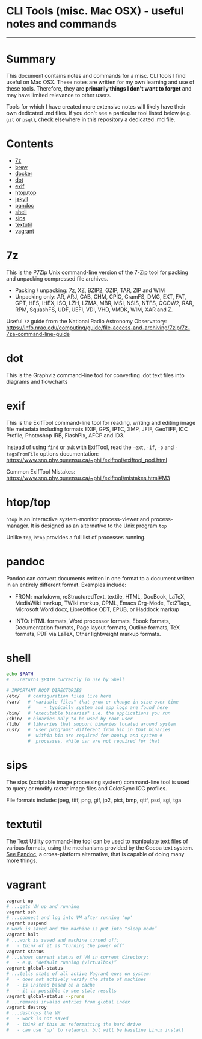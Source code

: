 # CLI Tools (misc. Mac OSX) - useful notes and commands
----------------------
# Summary
This document contains notes and commands for a misc. CLI tools I find useful on Mac OSX. These notes are written for my own learning and use of these tools. Therefore, they are __primarily things I don't want to forget__ and may have limited relevance to other users.

Tools for which I have created more extensive notes will likely have their own dedicated .md files. If you don't see a particular tool listed below (e.g. `git` or `psql`), check elsewhere in this repository a dedicated .md file.

# Contents

- [7z](#7z)
- [brew](#brew)
- [docker](#docker)
- [dot](#dot)
- [exif](#exif)
- [htop/top](#htop/top)
- [jekyll](#jekyll)
- [pandoc](#pandoc)
- [shell](#shell)
- [sips](#sips)
- [textutil](#textutil)
- [vagrant](#vagrant)

# 7z
This is the P7Zip Unix command-line version of the 7-Zip  tool for packing and unpacking compressed file archives.
  - Packing / unpacking: 7z, XZ, BZIP2, GZIP, TAR, ZIP and WIM
  - Unpacking only: AR, ARJ, CAB, CHM, CPIO, CramFS, DMG, EXT, FAT, GPT, HFS, IHEX, ISO, LZH, LZMA, MBR, MSI, NSIS, NTFS, QCOW2, RAR, RPM, SquashFS, UDF, UEFI, VDI, VHD, VMDK, WIM, XAR and Z.

Useful `7z` guide from the National Radio Astronomy Observatory: https://info.nrao.edu/computing/guide/file-access-and-archiving/7zip/7z-7za-command-line-guide

# dot
This is the Graphviz command-line tool for converting .dot text files into diagrams and flowcharts

# exif
This is the ExifTool command-line tool for reading, writing and editing image file metadata including formats EXIF, GPS, IPTC, XMP, JFIF, GeoTIFF, ICC Profile, Photoshop IRB, FlashPix, AFCP and ID3.

Instead of using `find` or `awk` with ExifTool, read the `-ext`, `-if`, `-p` and `-tagsFromFile` options documentation: https://www.sno.phy.queensu.ca/~phil/exiftool/exiftool_pod.html

Common ExifTool Mistakes: https://www.sno.phy.queensu.ca/~phil/exiftool/mistakes.html#M3

# htop/top

`htop` is an interactive system-monitor process-viewer and process-manager. It is designed as an alternative to the Unix program `top`

Unlike `top`, `htop` provides a full list of processes running.

# pandoc

Pandoc can convert documents written in one format to a document written in an entirely different format. Examples include:

  - FROM: markdown, reStructuredText, textile, HTML, DocBook, LaTeX, MediaWiki markup, TWiki markup, OPML, Emacs Org-Mode, Txt2Tags, Microsoft Word docx, LibreOffice ODT, EPUB, or Haddock markup

  - INTO: HTML formats, Word processor formats, Ebook formats, Documentation formats, Page layout formats, Outline formats, TeX formats, PDF via LaTeX, Other lightweight markup formats.

# shell
```sh
echo $PATH
# ...returns $PATH currently in use by Shell

# IMPORTANT ROOT DIRECTORIES
/etc/   # configuration files live here
/var/   # "variable files" that grow or change in size over time
        #     - typically system and app logs are found here
/bin/   # "executable binaries" i.e. the applications you run
/sbin/  # binaries only to be used by root user
/lib/   # libraries that support binaries located around system
/usr/   # "user programs" different from bin in that binaries
        #  within bin are required for bootup and system #  
        #  processes, while usr are not required for that
```


# sips

The sips (scriptable image processing system) command-line tool is used to query or modify raster image files and ColorSync ICC profiles.

File formats include: jpeg, tiff, png, gif, jp2, pict, bmp, qtif, psd, sgi, tga

# textutil

The Text Utility command-line tool can be used to manipulate text files of various formats, using the mechanisms provided by the Cocoa text system. [See Pandoc](#pandoc), a cross-platform alternative, that is capable of doing many more things.

# vagrant
```sh
vagrant up
# ...gets VM up and running
vagrant ssh
# ...connect and log into VM after running 'up'
vagrant suspend
# work is saved and the machine is put into “sleep mode”
vagrant halt
# ...work is saved and machine turned off:
#   - think of it as “turning the power off”
vagrant status
# ...shows current status of VM in current directory:
#   - e.g. “default running (virtualbox)”
vagrant global-status
# ...tells state of all active Vagrant envs on system:
#   - does not actively verify the state of machines
#   - is instead based on a cache
#   - it is possible to see stale results
vagrant global-status --prune
# ...removes invalid entries from global index
vagrant destroy
# ...destroys the VM
#   - work is not saved
#   - think of this as reformatting the hard drive
#   - can use 'up' to relaunch, but will be baseline Linux install
```
